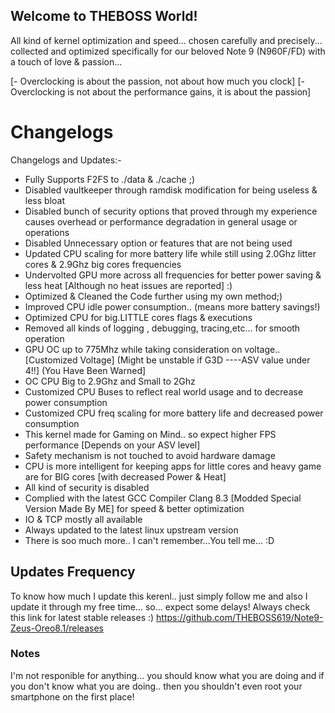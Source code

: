 ## Welcome to THEBOSS World!

All kind of kernel optimization and speed... chosen carefully and precisely... collected and optimized specifically for our beloved Note 9 (N960F/FD) with a touch of love & passion... 


[- Overclocking is about the passion, not about how much you clock]
[- Overclocking is not about the performance gains, it is about the passion]


# Changelogs
Changelogs and Updates:-
- Fully Supports F2FS to ./data & ./cache ;)
- Disabled vaultkeeper through ramdisk modification for being useless & less bloat
- Disabled bunch of security options that proved through my experience causes overhead or performance degradation in general usage or operations
- Disabled Unnecessary option or features that are not being used
- Updated CPU scaling for more battery life while still using 2.0Ghz litter cores & 2.9Ghz big cores frequencies
- Undervolted GPU more across all frequencies for better power saving & less heat [Although no heat issues are reported] :)
- Optimized & Cleaned the Code further using my own method;)
- Improved CPU idle power consumption.. (means more battery savings!)
- Optimized CPU for big.LITTLE cores flags & executions
- Removed all kinds of logging , debugging, tracing,etc... for smooth operation
- GPU OC up to 775Mhz while taking consideration on voltage.. [Customized Voltage] (Might be unstable if G3D ----ASV value under 4!!] (You Have Been Warned]
- OC CPU Big to 2.9Ghz and Small to 2Ghz
- Customized CPU Buses to reflect real world usage and to decrease power consumption
- Customized CPU freq scaling for more battery life and decreased power consumption
- This kernel made for Gaming on Mind.. so expect higher FPS performance [Depends on your ASV level]
- Safety mechanism is not touched to avoid hardware damage
- CPU is more intelligent for keeping apps for little cores and heavy game are for BIG cores [with decreased Power & Heat]
- All kind of security is disabled
- Complied with the latest GCC Compiler Clang 8.3 [Modded Special Version Made By ME] for speed & better optimization
- IO & TCP mostly all available
- Always updated to the latest linux upstream version
- There is soo much more.. I can't remember...You tell me... :D
## Updates Frequency
To know how much I update this kerenl.. just simply follow me and also I update it through my free time... so... expect some delays!
Always check this link for latest stable releases :)
https://github.com/THEBOSS619/Note9-Zeus-Oreo8.1/releases
### Notes
I'm not responible for anything... you should know what you are doing and if you don't know what you are doing.. then you shouldn't even root your smartphone on the first place!
